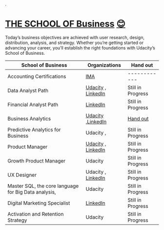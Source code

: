 .


# [THE SCHOOL OF Business](https://www.udacity.com/school-of-business) [😊](https://classroom.udacity.com/nanodegrees/nd098/parts/5966ce46-17c7-4491-9856-6fa905d02a83)


Today’s business objectives are achieved with user research, design, distribution, analysis, and strategy. Whether you’re getting started or advancing your career, you’ll establish the right foundations with Udacity’s School of Business.



| **School of Business** | Organizations | Hand out |
| ------------ | ------------ | ------------ |
|Accounting Certifications | [IMA](https://github.com/nancyalaswad90/IMA-Accounting-Certifications) | ------------ |
|  Data Analyst Path |     [Udacity](https://github.com/nancyalaswad90/Data-Analyst-Nanodegree)  , [LinkedIn ](https://github.com/nancyalaswad90/LinkedIn-Program-for-Data-Analyst-Path)    |       Still in Progress       |
|  Financial Analyst Path |   [LinkedIn ](https://www.linkedin.com/learning/paths/become-a-financial-analyst)    |       Still in Progress       |
|  Business Analytics |     [Udacity](https://github.com/nancyalaswad90/Business-Analysis-Nanodegree) ,[LinkedIn ](https://www.linkedin.com/learning/paths/become-a-financial-analyst)     |       [Hand out ](https://github.com/nancyalaswad90/Business-Analysis-Nanodegree/blob/master/Hand%20out%20.md)     |
|  Predictive Analytics for Business |     Udacity  ,     |       Still in Progress       |
| Product Manager |     [Udacity](https://udacity-reviews-uploads.s3.us-west-2.amazonaws.com/_attachments/399095/1594346870/pmp_certifiacation.pdf)  , [LinkedIn ](https://github.com/nancyalaswad90/Project-Manager-Certifications/blob/main/README.md)    |      Still in Progress        |
| Growth Product Manager |     Udacity      |      Still in Progress        |
| UX Designer |     Udacity  ,   [LinkedIn ](https://github.com/nancyalaswad90/Become-a-Graphic-Designer/blob/main/README.md)   |       Still in Progress       |
| Master SQL, the core language for Big Data analysis, |     Udacity     |        Still in Progress          |
| Digital Marketing Specialist |     [LinkedIn ](https://www.linkedin.com/learning/paths/become-a-digital-marketing-specialist)   |       Still in Progress          |
| Activation and Retention Strategy |     Udacity    |       Still in Progress          |

